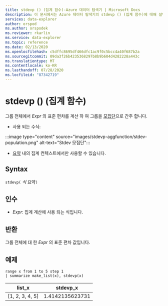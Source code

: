 ```yaml
---
title: stdevp () (집계 함수)-Azure 데이터 탐색기 | Microsoft Docs
description: 이 문서에서는 Azure 데이터 탐색기의 stdevp () (집계 함수)에 대해 설명 합니다.
services: data-explorer
author: orspod
ms.author: orspodek
ms.reviewer: rkarlin
ms.service: data-explorer
ms.topic: reference
ms.date: 02/13/2020
ms.openlocfilehash: c5dffc8695df466dfc1ac9f0c5bcc4a40f687b2a
ms.sourcegitcommit: 09da3f26b4235368297b8b9b604d4282228a443c
ms.translationtype: MT
ms.contentlocale: ko-KR
ms.lasthandoff: 07/28/2020
ms.locfileid: "87342719"
---
```

# <a name="stdevp-aggregation-function"></a>stdevp () (집계 함수)

그룹 전체에서 *Expr* 의 표준 편차를 계산 하 여 그룹을 [모집단](https://en.wikipedia.org/wiki/Statistical_population)으로 간주 합니다. 

* 사용 되는 수식:

:::image type="content" source="images/stdevp-aggfunction/stdev-population.png" alt-text="Stdev 모집단":::

* [요약](summarizeoperator.md) 내의 집계 컨텍스트에서만 사용할 수 있습니다.

## <a name="syntax"></a>Syntax

`stdevp(` *식* 요약`)`

## <a name="arguments"></a>인수

* *Expr*: 집계 계산에 사용 되는 식입니다. 

## <a name="returns"></a>반환

그룹 전체에 대 한 *Expr* 의 표준 편차 값입니다.
 
## <a name="examples"></a>예제

```kusto
range x from 1 to 5 step 1
| summarize make_list(x), stdevp(x)

```

|list_x|stdevp_x|
|---|---|
|[1, 2, 3, 4, 5]|1.4142135623731|